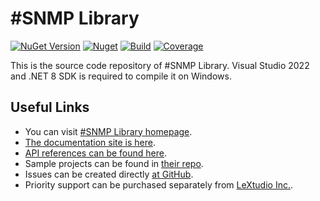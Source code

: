 # \#SNMP Library

[![NuGet Version](https://img.shields.io/nuget/v/Lextm.SharpSnmpLib.svg?style=flat-square)](https://www.nuget.org/packages/Lextm.SharpSnmpLib/)
[![Nuget](https://img.shields.io/nuget/dt/Lextm.SharpSnmpLib?style=flat-square)](https://www.nuget.org/packages/Lextm.SharpSnmpLib/)
[![Build](https://img.shields.io/github/actions/workflow/status/lextudio/sharpsnmplib/dotnetcore.yml?branch=master&style=flat-square)](https://github.com/lextudio/sharpsnmplib/actions/workflows/dotnetcore.yml)
[![Coverage](https://img.shields.io/coveralls/github/lextudio/sharpsnmplib?style=flat-square)](https://coveralls.io/github/lextudio/sharpsnmplib)

This is the source code repository of #SNMP Library. Visual Studio 2022 and .NET 8 SDK is required to compile it on Windows.

## Useful Links

* You can visit [#SNMP Library homepage](https://sharpsnmp.com).
* [The documentation site is here](https://docs.sharpsnmp.com).
* [API references can be found here](https://help.sharpsnmp.com).
* Sample projects can be found in [their repo](https://github.com/lextudio/sharpsnmplib-samples).
* Issues can be created directly [at GitHub](https://github.com/lextudio/sharpsnmplib/issues/new).
* Priority support can be purchased separately from [LeXtudio Inc.](https://support.lextudio.com).
